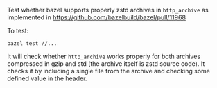Test whether bazel supports properly zstd archives in `http_archive` as
implemented in https://github.com/bazelbuild/bazel/pull/11968

To test:

```
bazel test //...
```

It will check whether `http_archive` works properly for both archives
compressed in gzip and std (the archive itself is zstd source code).  It checks
it by including a single file from the archive and checking some defined value
in the header.
